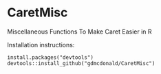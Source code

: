 # CaretMisc
Miscellaneous Functions To Make Caret Easier in R

Installation instructions:
``` 
install.packages("devtools") 
devtools::install_github("gdmcdonald/CaretMisc")
```
